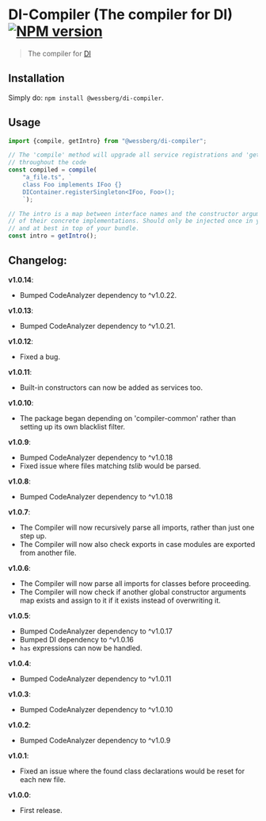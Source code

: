 # DI-Compiler (The compiler for DI) [![NPM version][npm-image]][npm-url]
> The compiler for [DI](https://www.npmjs.com/package/@wessberg/di)

## Installation
Simply do: `npm install @wessberg/di-compiler`.

## Usage
```typescript
import {compile, getIntro} from "@wessberg/di-compiler";

// The 'compile' method will upgrade all service registrations and 'get' calls
// throughout the code
const compiled = compile(
	"a_file.ts", `
	class Foo implements IFoo {}
	DIContainer.registerSingleton<IFoo, Foo>();
	`);

// The intro is a map between interface names and the constructor arguments
// of their concrete implementations. Should only be injected once in your code
// and at best in top of your bundle.
const intro = getIntro();
```

## Changelog:

**v1.0.14**:

- Bumped CodeAnalyzer dependency to ^v1.0.22.

**v1.0.13**:

- Bumped CodeAnalyzer dependency to ^v1.0.21.

**v1.0.12**:

- Fixed a bug.

**v1.0.11**:

- Built-in constructors can now be added as services too.

**v1.0.10**:

- The package began depending on 'compiler-common' rather than setting up its own blacklist filter.

**v1.0.9**:

- Bumped CodeAnalyzer dependency to ^v1.0.18
- Fixed issue where files matching *tslib* would be parsed.

**v1.0.8**:

- Bumped CodeAnalyzer dependency to ^v1.0.18

**v1.0.7**:

- The Compiler will now recursively parse all imports, rather than just one step up.
- The Compiler will now also check exports in case modules are exported from another file.

**v1.0.6**:

- The Compiler will now parse all imports for classes before proceeding.
- The Compiler will now check if another global constructor arguments map exists and assign to it if it exists instead of overwriting it.

**v1.0.5**:

- Bumped CodeAnalyzer dependency to ^v1.0.17
- Bumped DI dependency to ^v1.0.16
- `has` expressions can now be handled.

**v1.0.4**:

- Bumped CodeAnalyzer dependency to ^v1.0.11

**v1.0.3**:

- Bumped CodeAnalyzer dependency to ^v1.0.10

**v1.0.2**:

- Bumped CodeAnalyzer dependency to ^v1.0.9

**v1.0.1**:

- Fixed an issue where the found class declarations would be reset for each new file.

**v1.0.0**:

- First release.

[npm-url]: https://npmjs.org/package/@wessberg/di-compiler
[npm-image]: https://badge.fury.io/js/@wessberg/di-compiler.svg